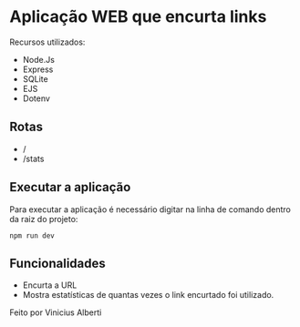 # Aplicação WEB que encurta links

Recursos utilizados:

- Node.Js
- Express
- SQLite
- EJS
- Dotenv

## Rotas

- /
- /stats

## Executar a aplicação

Para executar a aplicação é necessário digitar na linha de comando dentro da raiz do projeto:

```
npm run dev
```

## Funcionalidades

- Encurta a URL
- Mostra estatísticas de quantas vezes o link encurtado foi utilizado.


Feito por Vinicius Alberti
